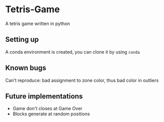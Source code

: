 # Tetris-Game
A tetris game written in python

## Setting up

A conda environment is created, you can clone it by using
`conda `

## Known bugs
Can't reproduce: bad assignment to zone color, thus bad color in outliers

## Future implementations
- Game don't closes at Game Over
- Blocks generate at random positions